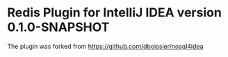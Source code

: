 # Redis Plugin for IntelliJ IDEA version 0.1.0-SNAPSHOT

The plugin was forked from https://github.com/dboissier/nosql4idea






